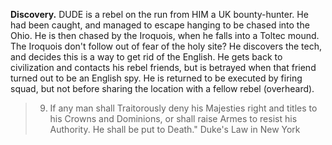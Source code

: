 **Discovery.** DUDE is a rebel on the run from HIM a UK bounty-hunter. He had been caught, and managed to escape hanging to be chased into the Ohio. He is then chased by the Iroquois, when he falls into a Toltec mound. The Iroquois don't follow out of fear of the holy site? He discovers the tech, and decides this is a way to get rid of the English. He gets back to civilization and contacts his rebel friends, but is betrayed when that friend turned out to be an English spy. He is returned to be executed by firing squad, but not before sharing the location with a fellow rebel (overheard).

> 9. If any man shall Traitorously deny his Majesties right and titles to his Crowns and Dominions, or shall raise Armes to resist his Authority. He shall be put to Death." Duke's Law in New York
